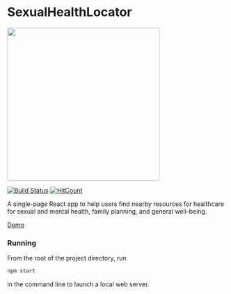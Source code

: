# SexualHealthLocator
<img src="https://raw.githubusercontent.com/samlehman617/SexualHealthLocator/master/screenshot.png" width="350"/><br/>


[![Build Status](https://travis-ci.com/samlehman617/SexualHealthLocator.svg?branch=master)](https://travis-ci.com/samlehman617/SexualHealthLocator)
[![HitCount](http://hits.dwyl.io/samlehman617/samlehman617/resume.svg)](http://hits.dwyl.io/samlehman617/samlehman617/resume)

A single-page React app to help users find nearby resources for healthcare for sexual and mental health, family planning, and general well-being.

[Demo](https://samlehman.me/SexualHealthLocator)

### Running
From the root of the project directory, run
```bash
npm start
```
in the command line to launch a local web server.
